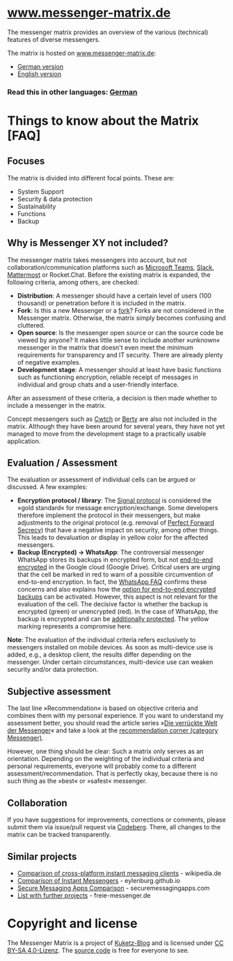 # www.messenger-matrix.de

The messenger matrix provides an overview of the various (technical) features of diverse messengers.

The matrix is hosted on <a href="https://www.messenger-matrix.de/">www.messenger-matrix.de</a>:
* <a href="https://www.messenger-matrix.de/messenger-matrix.html">German version</a>
* <a href="https://www.messenger-matrix.de/messenger-matrix-en.html">English version</a>

### Read this in other languages: <a href="https://codeberg.org/kuketzblog/www.messenger-matrix.de">German</a>

# Things to know about the Matrix [FAQ]

## Focuses

The matrix is divided into different focal points. These are:
* System Support
* Security & data protection
* Sustainability
* Functions
* Backup

## Why is Messenger XY not included?

The messenger matrix takes messengers into account, but not collaboration/communication platforms such as <a href="https://en.wikipedia.org/wiki/Microsoft_Teams">Microsoft Teams</a>, <a href="https://en.wikipedia.org/wiki/Slack_(software)">Slack</a>, <a href="https://en.wikipedia.org/wiki/Mattermost">Mattermost</a> or Rocket.Chat. Before the existing matrix is expanded, the following criteria, among others, are checked:

* **Distribution**: A messenger should have a certain level of users (100 thousand) or penetration before it is included in the matrix.
* **Fork**: Is this a new Messenger or a <a href="https://en.wikipedia.org/wiki/Fork_(software_development)">fork</a>? Forks are not considered in the Messenger matrix. Otherwise, the matrix simply becomes confusing and cluttered.
* **Open source**: Is the messenger open source or can the source code be viewed by anyone? It makes little sense to include another »unknown« messenger in the matrix that doesn't even meet the minimum requirements for transparency and IT security. There are already plenty of negative examples.
* **Development stage**: A messenger should at least have basic functions such as functioning encryption, reliable receipt of messages in individual and group chats and a user-friendly interface.

After an assessment of these criteria, a decision is then made whether to include a messenger in the matrix.

Concept messengers such as <a href="https://cwtch.im/">Cwtch</a> or <a href="https://berty.tech/">Berty</a> are also not included in the matrix. Although they have been around for several years, they have not yet managed to move from the development stage to a practically usable application.

## Evaluation / Assessment

The evaluation or assessment of individual cells can be argued or discussed. A few examples:

* **Encryption protocol / library**: The <a href="https://en.wikipedia.org/wiki/Signal_Protocol">Signal protocol</a> is considered the »gold standard« for message encryption/exchange. Some developers therefore implement the protocol in their messengers, but make adjustments to the original protocol (e.g. removal of <a href="https://en.wikipedia.org/wiki/Forward_secrecy">Perfect Forward Secrecy</a>) that have a negative impact on security, among other things. This leads to devaluation or display in yellow color for the affected messengers.
* **Backup (Encrypted) -> WhatsApp**: The controversial messenger WhatsApp stores its backups in encrypted form, but not <a href="https://en.wikipedia.org/wiki/End-to-end_encryption">end-to-end encrypted</a> in the Google cloud (Google Drive). Critical users are urging that the cell be marked in red to warn of a possible circumvention of end-to-end encryption. In fact, the <a href="https://faq.whatsapp.com/407643231403807/?cms_platform=android">WhatsApp FAQ</a> confirms these concerns and also explains how the <a href="https://faq.whatsapp.com/1246476872801203?locale=en_US">option for end-to-end encrypted backups</a> can be activated. However, this aspect is not relevant for the evaluation of the cell. The decisive factor is whether the backup is encrypted (green) or unencrypted (red). In the case of WhatsApp, the backup is encrypted and can be <a href="https://faq.whatsapp.com/1246476872801203?locale=en_US">additionally protected</a>. The yellow marking represents a compromise here.

**Note**: The evaluation of the individual criteria refers exclusively to messengers installed on mobile devices. As soon as multi-device use is added, e.g., a desktop client, the results differ depending on the messenger. Under certain circumstances, multi-device use can weaken security and/or data protection.

## Subjective assessment

The last line »Recommendation« is based on objective criteria and combines them with my personal experience. If you want to understand my assessment better, you should read the article series »<a href="https://www.kuketz-blog.de/die-verrueckte-welt-der-messenger-messenger-teil1/">Die verrückte Welt der Messenger</a>« and take a look at the <a href="https://www.kuketz-blog.de/empfehlungsecke/#messenger">recommendation corner (category Messenger)</a>.

However, one thing should be clear: Such a matrix only serves as an orientation. Depending on the weighting of the individual criteria and personal requirements, everyone will probably come to a different assessment/recommendation. That is perfectly okay, because there is no such thing as the »best« or »safest« messenger.

## Collaboration

If you have suggestions for improvements, corrections or comments, please submit them via issue/pull request via <a href="https://codeberg.org/kuketzblog/www.messenger-matrix.de">Codeberg</a>. There, all changes to the matrix can be tracked transparently.

## Similar projects

* <a href="https://en.wikipedia.org/wiki/Comparison_of_cross-platform_instant_messaging_clients">Comparison of cross-platform instant messaging clients</a> - wikipedia.de
* <a href="https://eylenburg.github.io/im_comparison.htm">Comparison of Instant Messengers</a> - eylenburg.github.io
* <a href="https://www.securemessagingapps.com/">Secure Messaging Apps Comparison</a> - securemessagingapps.com
* <a href="https://www.freie-messenger.de/systemvergleich/externe_vergleiche/">List with further projects</a> - freie-messenger.de

# Copyright and license

The Messenger Matrix is a project of <a href="https://www.kuketz-blog.de/">Kuketz-Blog</a> and is licensed under <a href="https://creativecommons.org/licenses/by-sa/4.0/deed.de">CC BY-SA 4.0-Lizenz</a>. The <a href="https://codeberg.org/kuketzblog/www.messenger-matrix.de">source code</a> is free for everyone to see.